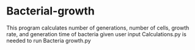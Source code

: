 # Bacterial-growth
This program calculates number of generations, number of cells, growth rate, and generation time of bacteria given user input
Calculations.py is needed to run Bacteria growth.py
